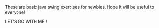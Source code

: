 These are basic java swing exercises for newbies. Hope it will be useful to everyone!

LET'S GO WITH ME !
